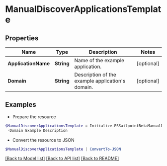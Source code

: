# ManualDiscoverApplicationsTemplate
## Properties

Name | Type | Description | Notes
------------ | ------------- | ------------- | -------------
**ApplicationName** | **String** | Name of the example application. | [optional] 
**Domain** | **String** | Description of the example application&#39;s domain. | [optional] 

## Examples

- Prepare the resource
```powershell
$ManualDiscoverApplicationsTemplate = Initialize-PSSailpointBetaManualDiscoverApplicationsTemplate  -ApplicationName Example Application `
 -Domain Example Description
```

- Convert the resource to JSON
```powershell
$ManualDiscoverApplicationsTemplate | ConvertTo-JSON
```

[[Back to Model list]](../README.md#documentation-for-models) [[Back to API list]](../README.md#documentation-for-api-endpoints) [[Back to README]](../README.md)

